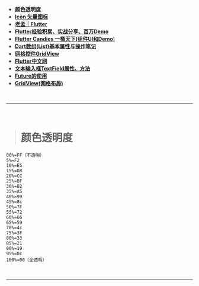 
- **颜色透明度**
- [**Icon 矢量图标**](https://material.io/resources/icons/?icon=hdr_strong&style=baseline)
- [**老孟｜Flutter**](http://laomengit.com/flutter/widgets/widgets_structure.html)
- [**‌Flutter经验积累、实战分享、百万Demo**](https://blog.csdn.net/zl18603543572/article/details/93532582)
- [**Flutter Candies 一桶天下(组件UI和Demo**)](https://juejin.im/post/6844903986370183175#heading-29)
- [**Dart数组(List)基本属性与操作笔记**](https://juejin.cn/post/6844904190129471502)
- [**网格控件GridView**](https://blog.csdn.net/yuzhiqiang_1993/article/details/87968234)
- [**Flutter中文网**](https://book.flutterchina.club)
- [**文本输入框TextField属性、方法**](https://blog.csdn.net/yuzhiqiang_1993/article/details/88204031)
- [**Future的使用**](https://juejin.cn/post/6844903893403451405)
- [**GridView(网格布局)**](https://segmentfault.com/a/1190000019756746)



<br/>

***
<br/>


># 颜色透明度

```
00%=FF（不透明） 
5%=F2 
10%=E5 
15%=D8 
20%=CC 
25%=BF 
30%=B2 
35%=A5 
40%=99 
45%=8c 
50%=7F 
55%=72 
60%=66 
65%=59 
70%=4c 
75%=3F 
80%=33 
85%=21 
90%=19 
95%=0c 
100%=00（全透明）
```

<br/>

***
<br/>

># 
